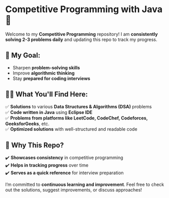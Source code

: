 # Competitive Programming with Java 🚀  

Welcome to my **Competitive Programming** repository! I am **consistently solving 2-3 problems daily** and updating this repo to track my progress.  

## 📌 My Goal:  
- Sharpen **problem-solving skills**  
- Improve **algorithmic thinking**  
- Stay **prepared for coding interviews**  

## 👨‍💻 What You'll Find Here:  
✅ **Solutions** to various **Data Structures & Algorithms (DSA)** problems  
✅ **Code written in Java** using **Eclipse IDE**  
✅ **Problems from platforms like LeetCode, CodeChef, Codeforces, GeeksforGeeks**, etc.  
✅ **Optimized solutions** with well-structured and readable code  

## 🚀 Why This Repo?  
✔️ **Showcases consistency** in competitive programming  
✔️ **Helps in tracking progress** over time  
✔️ **Serves as a quick reference** for interview preparation  

I’m committed to **continuous learning and improvement**. Feel free to check out the solutions, suggest improvements, or discuss approaches!  
